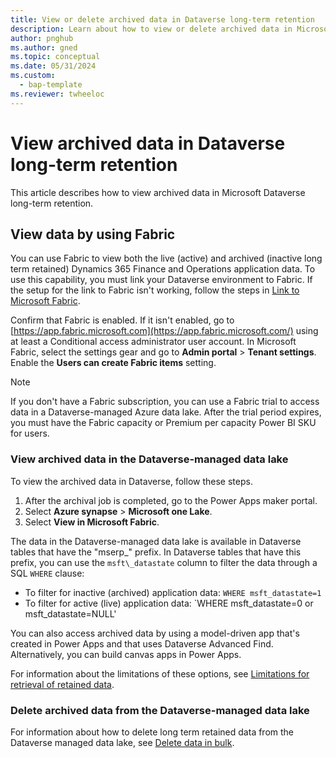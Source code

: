 ```yaml
---
title: View or delete archived data in Dataverse long-term retention
description: Learn about how to view or delete archived data in Microsoft Dataverse long-term retention, including an overview on viewing data by using Fabric.
author: pnghub
ms.author: gned
ms.topic: conceptual
ms.date: 05/31/2024
ms.custom: 
  - bap-template
ms.reviewer: twheeloc
---
```


# View archived data in Dataverse long-term retention

This article describes how to view archived data in Microsoft Dataverse long-term retention.

## View data by using Fabric

You can use Fabric to view both the live (active) and archived (inactive long term retained) Dynamics 365 Finance and Operations application data. To use this capability, you must link your Dataverse environment to Fabric. If the setup for the link to Fabric isn't working, follow the steps in [Link to Microsoft Fabric](/power-apps/maker/data-platform/azure-synapse-link-view-in-fabric#link-to-microsoft-fabric).

Confirm that Fabric is enabled. If it isn't enabled, go to [https://app.fabric.microsoft.com](https://app.fabric.microsoft.com/) using at least a Conditional access administrator user account. In Microsoft Fabric, select the settings gear and go to **Admin portal** > **Tenant settings**. Enable the **Users can create Fabric items** setting.

> [!NOTE]
> If you don't have a Fabric subscription, you can use a Fabric trial to access data in a Dataverse-managed Azure data lake. After the trial period expires, you must have the Fabric capacity or Premium per capacity Power BI SKU for users.

### View archived data in the Dataverse-managed data lake

To view the archived data in Dataverse, follow these steps.

1. After the archival job is completed, go to the Power Apps maker portal.
1. Select **Azure synapse** \> **Microsoft one Lake**.
1. Select **View in Microsoft Fabric**. 

The data in the Dataverse-managed data lake is available in Dataverse tables that have the "mserp\_" prefix. In Dataverse tables that have this prefix, you can use the `msft\_datastate` column to filter the data through a SQL `WHERE` clause:

- To filter for inactive (archived) application data: `WHERE msft_datastate=1`
- To filter for active (live) application data: `WHERE msft_datastate=0 or msft_datastate=NULL'

You can also access archived data by using a model-driven app that's created in Power Apps and that uses Dataverse Advanced Find. Alternatively, you can build canvas apps in Power Apps.

For information about the limitations of these options, see [Limitations for retrieval of retained data](/power-apps/maker/data-platform/data-retention-view#limitations-for-retrieval-of-retained-data).

### Delete archived data from the Dataverse-managed data lake

For information about how to delete long term retained data from the Dataverse managed data lake, see [Delete data in bulk](/power-apps/developer/data-platform/delete-data-bulk?tabs=sdk).
